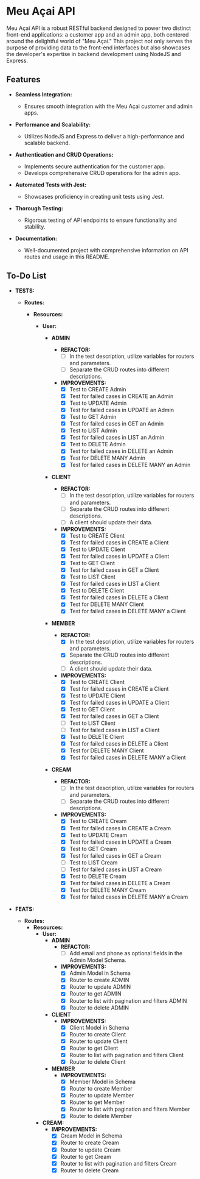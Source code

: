 # Meu Açai API

Meu Açai API is a robust RESTful backend designed to power two distinct front-end applications: a customer app and an admin app, both centered around the delightful world of "Meu Açai." This project not only serves the purpose of providing data to the front-end interfaces but also showcases the developer's expertise in backend development using NodeJS and Express.

## Features

- **Seamless Integration:**
  - Ensures smooth integration with the Meu Açai customer and admin apps.
- **Performance and Scalability:**

  - Utilizes NodeJS and Express to deliver a high-performance and scalable backend.

- **Authentication and CRUD Operations:**

  - Implements secure authentication for the customer app.
  - Develops comprehensive CRUD operations for the admin app.

- **Automated Tests with Jest:**
  - Showcases proficiency in creating unit tests using Jest.
- **Thorough Testing:**

  - Rigorous testing of API endpoints to ensure functionality and stability.

- **Documentation:**
  - Well-documented project with comprehensive information on API routes and usage in this README.

## To-Do List

- **TESTS:**

  - **Routes:**

    - **Resources:**

      - **User:**

        - **ADMIN**

          - **REFACTOR:**
            - [ ] In the test description, utilize variables for routers and parameters.
            - [ ] Separate the CRUD routes into different descriptions.
          - **IMPROVEMENTS:**
            - [x] Test to CREATE Admin
            - [x] Test for failed cases in CREATE an Admin
            - [x] Test to UPDATE Admin
            - [x] Test for failed cases in UPDATE an Admin
            - [x] Test to GET Admin
            - [x] Test for failed cases in GET an Admin
            - [x] Test to LIST Admin
            - [x] Test for failed cases in LIST an Admin
            - [x] Test to DELETE Admin
            - [x] Test for failed cases in DELETE an Admin
            - [x] Test for DELETE MANY Admin
            - [x] Test for failed cases in DELETE MANY an Admin

        - **CLIENT**

          - **REFACTOR:**
            - [ ] In the test description, utilize variables for routers and parameters.
            - [ ] Separate the CRUD routes into different descriptions.
            - [ ] A client should update their data.
          - **IMPROVEMENTS:**
            - [x] Test to CREATE Client
            - [x] Test for failed cases in CREATE a Client
            - [x] Test to UPDATE Client
            - [x] Test for failed cases in UPDATE a Client
            - [x] Test to GET Client
            - [x] Test for failed cases in GET a Client
            - [x] Test to LIST Client
            - [x] Test for failed cases in LIST a Client
            - [x] Test to DELETE Client
            - [x] Test for failed cases in DELETE a Client
            - [x] Test for DELETE MANY Client
            - [x] Test for failed cases in DELETE MANY a Client

        - **MEMBER**

          - **REFACTOR:**
            - [x] In the test description, utilize variables for routers and parameters.
            - [x] Separate the CRUD routes into different descriptions.
            - [ ] A client should update their data.
          - **IMPROVEMENTS:**
            - [x] Test to CREATE Client
            - [x] Test for failed cases in CREATE a Client
            - [x] Test to UPDATE Client
            - [x] Test for failed cases in UPDATE a Client
            - [x] Test to GET Client
            - [x] Test for failed cases in GET a Client
            - [ ] Test to LIST Client
            - [ ] Test for failed cases in LIST a Client
            - [x] Test to DELETE Client
            - [x] Test for failed cases in DELETE a Client
            - [x] Test for DELETE MANY Client
            - [x] Test for failed cases in DELETE MANY a Client

        - **CREAM**
          - **REFACTOR:**
            - [ ] In the test description, utilize variables for routers and parameters.
            - [ ] Separate the CRUD routes into different descriptions.
          - **IMPROVEMENTS:**
            - [x] Test to CREATE Cream
            - [x] Test for failed cases in CREATE a Cream
            - [x] Test to UPDATE Cream
            - [x] Test for failed cases in UPDATE a Cream
            - [x] Test to GET Cream
            - [x] Test for failed cases in GET a Cream
            - [ ] Test to LIST Cream
            - [ ] Test for failed cases in LIST a Cream
            - [x] Test to DELETE Cream
            - [x] Test for failed cases in DELETE a Cream
            - [x] Test for DELETE MANY Cream
            - [x] Test for failed cases in DELETE MANY a Cream

- **FEATS:**
  - **Routes:**
    - **Resources:**
      - **User:**
        - **ADMIN**
          - **REFACTOR:**
            - [ ] Add email and phone as optional fields in the Admin Model Schema.
          - **IMPROVEMENTS:**
            - [x] Admin Model in Schema
            - [x] Router to create ADMIN
            - [x] Router to update ADMIN
            - [x] Router to get ADMIN
            - [x] Router to list with pagination and filters ADMIN
            - [x] Router to delete ADMIN
        - **CLIENT**
          - **IMPROVEMENTS:**
            - [x] Client Model in Schema
            - [x] Router to create Client
            - [x] Router to update Client
            - [x] Router to get Client
            - [x] Router to list with pagination and filters Client
            - [x] Router to delete Client
        - **MEMBER**
          - **IMPROVEMENTS:**
            - [x] Member Model in Schema
            - [x] Router to create Member
            - [x] Router to update Member
            - [x] Router to get Member
            - [x] Router to list with pagination and filters Member
            - [x] Router to delete Member
      - **CREAM:**
        - **IMPROVEMENTS:**
          - [x] Cream Model in Schema
          - [x] Router to create Cream
          - [x] Router to update Cream
          - [x] Router to get Cream
          - [x] Router to list with pagination and filters Cream
          - [x] Router to delete Cream
